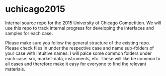 uchicago2015
============

Internal source repo for the 2015 University of Chicago Competition.  We will use this repo to track internal progress for developing the interfaces and samples for each case.

Please make sure you follow the general structure of the existing repo.  Please check files in under the respective case and name sub-folders of your case with intuitive names.  I will palce some common folders under each case: src, market-data, instruments, etc.  These will like be common to all cases and therefore make it easy for everyone to find the relevant materials.
